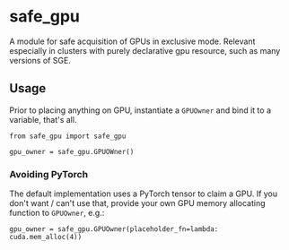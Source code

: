 # safe_gpu

A module for safe acquisition of GPUs in exclusive mode.
Relevant especially in clusters with purely declarative gpu resource, such as many versions of SGE.

## Usage
Prior to placing anything on GPU, instantiate a `GPUOwner` and bind it to a variable, that's all.

```
from safe_gpu import safe_gpu

gpu_owner = safe_gpu.GPUOWner()
```

### Avoiding PyTorch
The default implementation uses a PyTorch tensor to claim a GPU.
If you don't want / can't use that, provide your own GPU memory allocating function to `GPUOwner`, e.g.:

```
gpu_owner = safe_gpu.GPUOwner(placeholder_fn=lambda: cuda.mem_alloc(4))
```
